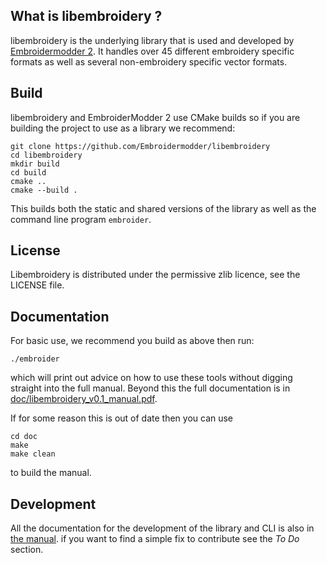 What is libembroidery ?
-----------------------

libembroidery is the underlying library that is used and
developed by [Embroidermodder 2](http://embroidermodder.github.io).
It handles over 45 different embroidery specific formats as well
as several non-embroidery specific vector formats.

Build
-----

libembroidery and EmbroiderModder 2 use CMake builds
so if you are building the project to use as a library we recommend:
 
```
git clone https://github.com/Embroidermodder/libembroidery
cd libembroidery
mkdir build
cd build
cmake ..
cmake --build .
```

This builds both the static and shared versions of the library as well
as the command line program `embroider`.

License
-------

Libembroidery is distributed under the permissive zlib licence, see the LICENSE
file.

Documentation
-------------

For basic use, we recommend you build as above then run:

```
./embroider
```

which will print out advice on how to use these tools without digging
straight into the full manual. Beyond this the full documentation is in
[doc/libembroidery_v0.1_manual.pdf](https://github.com/Embroidermodder/libembroidery/blob/master/doc/libembroidery_v0.1_manual.pdf).

If for some reason this is out of date then you can use

```
cd doc
make
make clean
```

to build the manual.

Development
-----------

All the documentation for the development of the library and CLI is also
in [the manual](https://github.com/Embroidermodder/libembroidery/blob/master/doc/libembroidery_v0.1_manual.pdf).
if you want to find a simple fix to contribute see the *To Do* section. 
